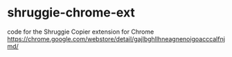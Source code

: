 # shruggie-chrome-ext
code for the Shruggie Copier extension for Chrome
https://chrome.google.com/webstore/detail/gajlbghllhneagnenoigoacccalfnjmd/

